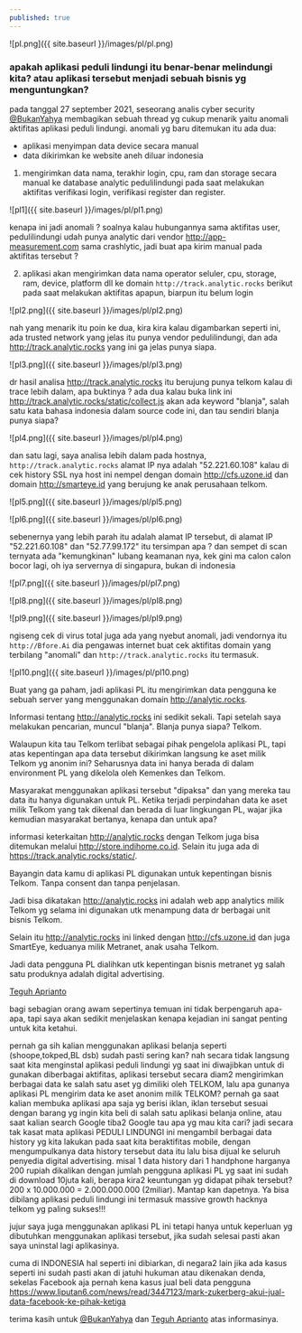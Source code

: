 ```yaml
---
published: true
---
```

![pl.png]({{ site.baseurl }}/images/pl/pl.png)

### apakah aplikasi peduli lindungi itu benar-benar melindungi kita? atau aplikasi tersebut menjadi sebuah bisnis yg menguntungkan?

pada tanggal 27 september 2021, seseorang analis  cyber security [@BukanYahya](https://twitter.com/BukanYahya/status/1442355427627335684) membagikan sebuah thread yg cukup menarik yaitu anomali aktifitas aplikasi peduli lindungi. anomali yg baru ditemukan itu ada dua:

- aplikasi menyimpan data device secara manual
- data dikirimkan ke website aneh diluar indonesia


1. mengirimkan data nama, terakhir login, cpu, ram dan storage secara manual ke database analytic pedulilindungi pada saat melakukan aktifitas verifikasi login, verifikasi register dan register.

![pl1]({{ site.baseurl }}/images/pl/pl1.png)

kenapa ini jadi anomali ? soalnya kalau hubungannya sama aktifitas user, pedulilindungi udah punya analytic dari vendor http://app-measurement.com sama crashlytic, jadi buat apa kirim manual pada aktifitas tersebut ?

2. aplikasi akan mengirimkan data nama operator seluler, cpu, storage, ram, device, platform dll ke domain `http://track.analytic.rocks` berikut pada saat melakukan aktifitas apapun, biarpun itu belum login

![pl2.png]({{ site.baseurl }}/images/pl/pl2.png)

nah yang menarik itu poin ke dua, kira kira kalau digambarkan seperti ini, ada trusted network yang jelas itu punya vendor pedulilindungi, dan ada http://track.analytic.rocks yang ini ga jelas punya siapa.

![pl3.png]({{ site.baseurl }}/images/pl/pl3.png)

dr hasil analisa http://track.analytic.rocks itu berujung punya telkom kalau di trace lebih dalam, apa buktinya ? ada dua kalau buka link ini http://track.analytic.rocks/static/collect.js akan ada keyword "blanja", salah satu kata bahasa indonesia dalam source code ini, dan tau sendiri blanja punya siapa?

![pl4.png]({{ site.baseurl }}/images/pl/pl4.png)

dan satu lagi, saya analisa lebih dalam pada hostnya, `http://track.analytic.rocks` alamat IP nya adalah "52.221.60.108" kalau di cek history SSL nya host ini nempel dengan domain http://cfs.uzone.id dan domain http://smarteye.id yang berujung ke anak perusahaan telkom.

![pl5.png]({{ site.baseurl }}/images/pl/pl5.png)

![pl6.png]({{ site.baseurl }}/images/pl/pl6.png)

sebenernya yang lebih parah itu adalah alamat IP tersebut, di alamat IP "52.221.60.108" dan "52.77.99.172" itu tersimpan apa ? dan sempet di scan ternyata ada "kemungkinan" lubang keamanan nya, kek gini ma calon calon bocor lagi, oh iya servernya di singapura, bukan di indonesia

![pl7.png]({{ site.baseurl }}/images/pl/pl7.png)

![pl8.png]({{ site.baseurl }}/images/pl/pl8.png)

![pl9.png]({{ site.baseurl }}/images/pl/pl9.png)

ngiseng cek di virus total juga ada yang nyebut anomali, jadi vendornya itu `http://Bfore.Ai` dia pengawas internet buat cek aktifitas domain yang terbilang "anomali" dan `http://track.analytic.rocks` itu termasuk.

![pl10.png]({{ site.baseurl }}/images/pl/pl10.png)


Buat yang ga paham, jadi aplikasi PL itu mengirimkan data pengguna ke sebuah server yang menggunakan domain http://analytic.rocks.

Informasi tentang http://analytic.rocks ini sedikit sekali. Tapi setelah saya melakukan pencarian, muncul "blanja". Blanja punya siapa? Telkom.

Walaupun kita tau Telkom terlibat sebagai pihak pengelola aplikasi PL, tapi atas kepentingan apa data tersebut dikirimkan langsung ke aset milik Telkom yg anonim ini? Seharusnya data ini hanya berada di dalam environment PL yang dikelola oleh Kemenkes dan Telkom.

Masyarakat menggunakan aplikasi tersebut "dipaksa" dan yang mereka tau data itu hanya digunakan untuk PL. Ketika terjadi perpindahan data ke aset milik Telkom yang tak dikenal dan berada di luar lingkungan PL, wajar jika kemudian masyarakat bertanya, kenapa dan untuk apa?

informasi keterkaitan http://analytic.rocks dengan Telkom juga bisa ditemukan melalui http://store.indihome.co.id. Selain itu juga ada di https://track.analytic.rocks/static/.

Bayangin data kamu di aplikasi PL digunakan untuk kepentingan bisnis Telkom. Tanpa consent dan tanpa penjelasan.

Jadi bisa dikatakan http://analytic.rocks ini adalah web app analytics milik Telkom yg selama ini digunakan utk menampung data dr berbagai unit bisnis Telkom. 

Selain itu http://analytic.rocks ini linked dengan http://cfs.uzone.id dan juga SmartEye, keduanya milik Metranet, anak usaha Telkom.

Jadi data pengguna PL dialihkan utk kepentingan bisnis metranet yg salah satu produknya adalah digital advertising. 

[Teguh Aprianto](https://twitter.com/secgron/status/1442142118554660867)


bagi sebagian orang awam sepertinya temuan ini tidak berpengaruh apa-apa, tapi saya akan sedikit menjelaskan kenapa kejadian ini sangat penting untuk kita ketahui.

pernah ga sih kalian menggunakan aplikasi belanja seperti (shoope,tokped,BL dsb) sudah pasti sering kan? nah secara tidak langsung saat kita menginstal aplikasi peduli lindungi yg saat ini diwajibkan untuk di gunakan diberbagai aktifitas, aplikasi tersebut secara diam2 mengirimkan berbagai data ke salah satu aset yg dimiliki oleh TELKOM, lalu apa gunanya aplikasi PL mengirim data ke aset anonim milik TELKOM? pernah ga saat kalian membuka aplikasi apa saja yg berisi iklan, iklan tersebut sesuai dengan barang yg ingin kita beli di salah satu aplikasi belanja online, atau saat kalian search Google tiba2 Google tau apa yg mau kita cari? jadi secara tak kasat mata aplikasi PEDULI LINDUNGI ini mengambil berbagai data history yg kita lakukan pada saat kita beraktifitas mobile, dengan mengumpulkanya data history tersebut data itu lalu bisa dijual ke seluruh penyedia digital advertising. misal 1 data history dari 1 handphone harganya 200 rupiah dikalikan dengan jumlah pengguna aplikasi PL yg saat ini sudah di download 10juta kali, berapa kira2 keuntungan yg didapat pihak tersebut?  200 x 10.000.000 = 2.000.000.000 (2miliar). Mantap kan dapetnya. Ya bisa dibilang aplikasi peduli lindungi ini termasuk massive growth hacknya telkom yg paling sukses!!!

jujur saya juga menggunakan aplikasi PL ini tetapi hanya untuk keperluan yg dibutuhkan menggunakan aplikasi tersebut, jika sudah selesai pasti akan saya uninstal lagi aplikasinya.

cuma di INDONESIA hal seperti ini dibiarkan, di negara2 lain jika ada kasus seperti ini sudah pasti akan  di jatuhi hukuman atau dikenakan denda, sekelas Facebook aja pernah kena kasus jual beli data pengguna https://www.liputan6.com/news/read/3447123/mark-zukerberg-akui-jual-data-facebook-ke-pihak-ketiga


terima kasih untuk [@BukanYahya](https://twitter.com/BukanYahya/status/1442355427627335684) dan [Teguh Aprianto](https://twitter.com/secgron/status/1442142118554660867) atas informasinya.
